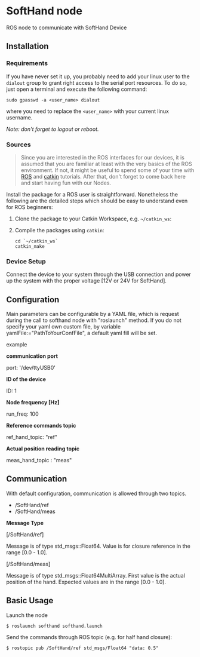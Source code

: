 # SoftHand node
ROS node to communicate with SoftHand Device

## Installation
### Requirements
If you have never set it up, you probably need to add your linux user to the `dialout` group to grant right access to the serial port resources. To do so, just open a terminal and execute the following command:
```
sudo gpasswd -a <user_name> dialout
```
where you need to replace the `<user_name>` with your current linux username.

_Note: don't forget to logout or reboot._

### Sources
>Since you are interested in the ROS interfaces for our devices, it is assumed that you are familiar at least with the very basics of the ROS environment. If not, it might be useful to spend some of your time with [ROS](http://wiki.ros.org/ROS/Tutorials) and [catkin](http://wiki.ros.org/catkin/Tutorials) tutorials. After that, don't forget to come back here and start having fun with our Nodes.

Install the package for a ROS user is straightforward. Nonetheless the following are the detailed steps which should be easy to understand even for ROS beginners:

1. Clone the package to your Catkin Workspace, e.g. `~/catkin_ws`:

1. Compile the packages using `catkin`:
   ```
   cd `~/catkin_ws`
   catkin_make
   ```

### Device Setup
Connect the device to your system through the USB connection and power up the system with the proper voltage [12V or 24V for SoftHand].

## Configuration
Main parameters can be configurable by a YAML file, which is request during the call to softhand node with "roslaunch" method.
If you do not specify your yaml own custom file, by variable yamlFile:="PathToYourConfFile", a default yaml fill will be set.

example

**communication port**

port: '/dev/ttyUSB0'

**ID of the device**

ID: 1

**Node frequency [Hz]** 

run_freq: 100

**Reference commands topic**

ref_hand_topic: "ref"

**Actual position reading topic**

meas_hand_topic : "meas"

## Communication
With default configuration, communication is allowed through two topics.

  - /SoftHand/ref
  - /SoftHand/meas
  
**Message Type**

[/SoftHand/ref]

Message is of type std_msgs::Float64. Value is for closure reference in the range [0.0 - 1.0].

[/SoftHand/meas]

Message is of type std_msgs::Float64MultiArray. First value is the actual position of the hand.
Expected values are in the range [0.0 - 1.0].

## Basic Usage

Launch the node

```
$ roslaunch softhand softhand.launch
```

Send the commands through ROS topic (e.g. for half hand closure):

```
$ rostopic pub /SoftHand/ref std_msgs/Float64 "data: 0.5" 
```

